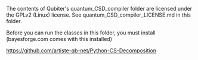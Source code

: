 The contents of Qubiter's quantum_CSD_compiler folder are licensed under the GPLv2 (Linux) license. See quantum_CSD_compiler_LICENSE.md in this folder.

Before you can run the classes in this folder, you must install (bayesforge.com comes with this installed)

https://github.com/artiste-qb-net/Python-CS-Decomposition




